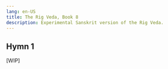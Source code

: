 ```yaml
---
lang: en-US
title: The Rig Veda, Book 8
description: Experimental Sanskrit version of the Rig Veda.
---
```


## Hymn 1
[WIP]